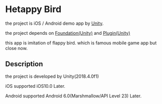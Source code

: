 # Hetappy Bird
the project is iOS / Android demo app by [Unity](https://unity3d.com). 

the project depends on [Foundation(Unity)](https://github.com/ucreates/unity_foundation) and [Plugin(Unity)](https://github.com/ucreates/unity_plugin)

this app is imitation of flappy bird. which is famous mobile game app but close now.

## Description
the project is developed by Unity(2018.4.0f1)

iOS supported iOS10.0 Later.

Android supported Android 6.0(Marshmallow/API Level 23) Later.
